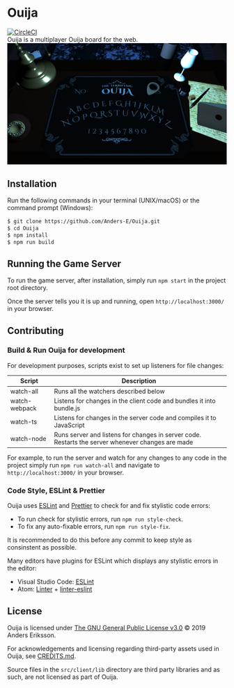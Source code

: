 # Ouija
[![CircleCI](https://circleci.com/gh/Anders-E/Ouija/tree/master.svg?style=svg)](https://circleci.com/gh/Anders-E/Ouija/tree/master)\
Ouija is a multiplayer Ouija board for the web.
<img src="/screenshot.png" width="600">

## Installation
Run the following commands in your terminal (UNIX/macOS) or the command prompt (Windows):
```
$ git clone https://github.com/Anders-E/Ouija.git
$ cd Ouija
$ npm install
$ npm run build
```

## Running the Game Server

To run the game server, after installation, simply run `npm start` in the project root directory.

Once the server tells you it is up and running, open `http://localhost:3000/` in your browser.

## Contributing

### Build & Run Ouija for development
For development purposes, scripts exist to set up listeners for file changes:

| Script        | Description                                                                                       |
|---------------|---------------------------------------------------------------------------------------------------|
| watch-all     | Runs all the watchers described below                                                             |
| watch-webpack | Listens for changes in the client code and bundles it into bundle.js                              |
| watch-ts      | Listens for changes in the server code and compiles it to JavaScript                              |
| watch-node    | Runs server and listens for changes in server code. Restarts the server whenever changes are made |

For example, to run the server and watch for any changes to any code in the project simply run `npm run watch-all` and navigate to `http://localhost:3000/` in your browser.

### Code Style, ESLint & Prettier

Ouija uses [ESLint](https://eslint.org/) and [Prettier](https://prettier.io/) to check for and fix stylistic code errors:

- To run check for stylistic errors, run `npm run style-check`.
- To fix any auto-fixable errors, run `npm run style-fix`.

It is recommended to do this before any commit to keep style as consinstent as possible.

Many editors have plugins for ESLint which displays any stylistic errors in the editor:

- Visual Studio Code: [ESLint](https://marketplace.visualstudio.com/items?itemName=dbaeumer.vscode-eslint)
- Atom: [Linter](Linter) + [linter-eslint](https://atom.io/packages/linter-eslint)

## License

Ouija is licensed under [The GNU General Public License v3.0](https://www.gnu.org/licenses/gpl-3.0.en.html) © 2019 Anders Eriksson.

For acknowledgements and licensing regarding third-party assets used in Ouija, see [CREDITS.md](https://github.com/Anders-E/Ouija/blob/master/CREDITS.md).

Source files in the `src/client/lib` directory are third party libraries and as such, are not licensed as part of Ouija.
